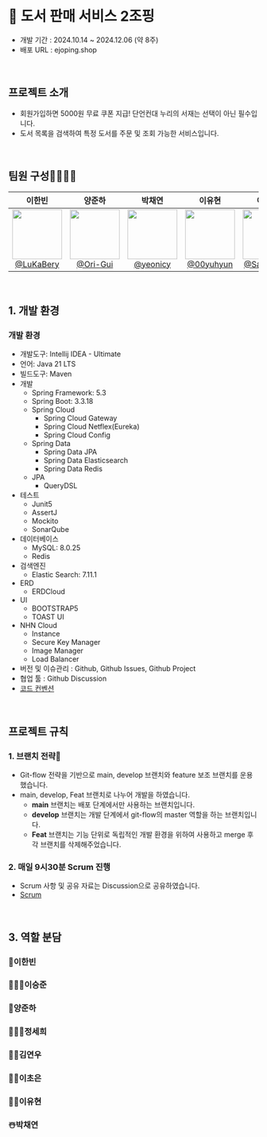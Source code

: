 # 📖 도서 판매 서비스 2조핑
- 개발 기간 : 2024.10.14 ~ 2024.12.06 (약 8주)
- 배포 URL : ejoping.shop

<br>

## 프로젝트 소개

- 회원가입하면 5000원 무료 쿠폰 지급! 단언컨대 누리의 서재는 선택이 아닌 필수입니다.
- 도서 목록을 검색하여 특정 도서를 주문 및 조회 가능한 서비스입니다.  

<br>

## 팀원 구성👨‍👩‍👧‍👦
<div align="center">

| **이한빈** | **양준하** | **박채연** | **이유현** | **이승준** | **이초은** | **정세희** | **김연우** |
| :------: | :------: | :------: | :------: | :------: | :------: | :------: | :------: |
| [<img src="https://avatars.githubusercontent.com/u/99483558?s=96&v=4" height="100" width="100"> <br/> @LuKaBery](https://github.com/luha) | [<img src="https://avatars.githubusercontent.com/u/100835168?s=96&v=4" height="100" width="100"> <br/> @Ori-Gui](https://github.com/Ori-Gui) | [<img src="https://avatars.githubusercontent.com/u/111040042?s=96&v=4" height="100" width="100"> <br/> @yeonicy](https://github.com/yeonicy) | [<img src="https://avatars.githubusercontent.com/u/125079725?s=96&v=4" height="100" width="100"> <br/> @00yuhyun](https://github.com/00yuhyun) | [<img src="https://avatars.githubusercontent.com/u/54736876?s=96&v=4" height="100" width="100"> <br/> @Sauter001](https://github.com/Sauter001) | [<img src="https://avatars.githubusercontent.com/u/69998481?s=96&v=4" height="100" width="100"> <br/> @choeunlee](https://github.com/choeunlee) | [<img src="https://avatars.githubusercontent.com/u/116075689?s=96&v=4" height="100" width="100"> <br/> @jungsehui](https://github.com/jungsehui) | [<img src="https://avatars.githubusercontent.com/u/113099598?s=96&v=4" height="100" width="100"> <br/> @YeonWooKimm](https://github.com/YeonWooKimm) |

</div>


<br>

## 1. 개발 환경

### 개발 환경
- 개발도구: Intellij IDEA - Ultimate
- 언어: Java 21 LTS<br>
- 빌드도구: Maven
- 개발
  - Spring Framework: 5.3
  - Spring Boot: 3.3.18
  - Spring Cloud
    - Spring Cloud Gateway
    - Spring Cloud Netflex(Eureka)
    - Spring Cloud Config
  - Spring Data
    - Spring Data JPA
    - Spring Data Elasticsearch
    - Spring Data Redis
  - JPA
    - QueryDSL
- 테스트
  - Junit5
  - AssertJ
  - Mockito
  - SonarQube
- 데이터베이스
  - MySQL: 8.0.25
  - Redis
- 검색엔진
  - Elastic Search: 7.11.1
- ERD
  - ERDCloud
- UI
  - BOOTSTRAP5
  - TOAST UI
- NHN Cloud
  - Instance
  - Secure Key Manager
  - Image Manager
  - Load Balancer
- 버전 및 이슈관리 : Github, Github Issues, Github Project
- 협업 툴 : Github Discussion
- [코드 컨벤션](https://github.com/orgs/nhnacademy-be7-2joping/projects/3?pane=issue&itemId=84107378)
  
<br>

## 프로젝트 규칙

### 1. 브랜치 전략🌴

- Git-flow 전략을 기반으로 main, develop 브랜치와 feature 보조 브랜치를 운용했습니다.
- main, develop, Feat 브랜치로 나누어 개발을 하였습니다.
    - **main** 브랜치는 배포 단계에서만 사용하는 브랜치입니다.
    - **develop** 브랜치는 개발 단계에서 git-flow의 master 역할을 하는 브랜치입니다.
    - **Feat** 브랜치는 기능 단위로 독립적인 개발 환경을 위하여 사용하고 merge 후 각 브랜치를 삭제해주었습니다.
 
### 2. 매일 9시30분 Scrum 진행

- Scrum 사항 및 공유 자료는 Discussion으로 공유하였습니다.
- [Scrum](https://github.com/orgs/nhnacademy-be7-2joping/projects/5)

<br>

## 3. 역할 분담
    
### 🥇이한빈



### 👨🏻‍💻이승준


### 🐢양준하


### 👩🏻‍🦲정세희



### 👸🏾김연우


### 🙋🏻이초은


### 👶🏻이유현


### ☃️박채연
